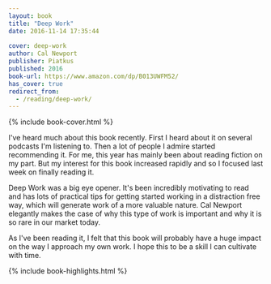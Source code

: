 ```yaml
---
layout: book
title: "Deep Work"
date: 2016-11-14 17:35:44
 
cover: deep-work
author: Cal Newport
publisher: Piatkus
published: 2016
book-url: https://www.amazon.com/dp/B013UWFM52/
has_cover: true
redirect_from:
  - /reading/deep-work/
---
```

{% include book-cover.html %}

I've heard much about this book recently. First I heard about it on several podcasts I'm listening to. Then a lot of people I admire started recommending it. For me, this year has mainly been about reading fiction on my part. But my interest for this book increased rapidly and so I focused last week on finally reading it.

Deep Work was a big eye opener. It's been incredibly motivating to read and has lots of practical tips for getting started working in a distraction free way, which will generate work of a more valuable nature. Cal Newport elegantly makes the case of why this type of work is important and why it is so rare in our market today.

As I've been reading it, I felt that this book will probably have a huge impact on the way I approach my own work. I hope this to be a skill I can cultivate with time.

{% include book-highlights.html %}
